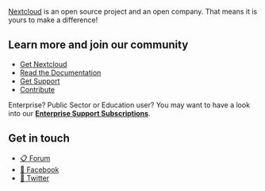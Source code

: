 [Nextcloud](https://nextcloud.com) is an open source project and an open company. That means it is yours to make a difference!

## Learn more and join our community

- [Get Nextcloud](https://nextcloud.com/install/)
- [Read the Documentation](https://docs.nextcloud.com/)
- [Get Support](https://nextcloud.com/support/)
- [Contribute](https://nextcloud.com/contribute/)

Enterprise? Public Sector or Education user? You may want to have a look into our [**Enterprise Support Subscriptions**](https://nextcloud.com/enterprise/).

## Get in touch

- [:clipboard: Forum](https://help.nextcloud.com)
- [:busts_in_silhouette: Facebook](https://facebook.com/Nextclouders)
- [:hatching_chick: Twitter](https://twitter.com/Nextclouders)